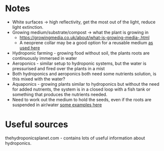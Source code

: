 # Notes

- White surfaces -> high reflectivity, get the most out of the light, reduce light extinction.
- Growing medium/substrate/compost -> what the plant is growing in
	- https://growingmedia.co.uk/about/what-is-growing-media-.html
	- A neoprene collar may be a good option for a reusable medium [as used here](https://www.youtube.com/watch?v=z27lzS1l9_8)
- Hydroponic farming - growing food without soil, the plants roots are continuously immersed in water
- Aeroponics - similar setup to hydroponic systems, but the water is pressurised and fired over the plants in a mist
- Both hydroponics and aeroponics both need some nutrients solution, is this mixed with the water?
- Aquaponics - growing plants similar to hydroponics but without the need for added nutrients, the system is in a closed loop with a fish tank or something that produces the nutrients needed.
- Need to work out the medium to hold the seeds, even if the roots are suspended in air/water [some examples here](http://www.homehydrosystems.com/mediums/mediums_page.html)

# Useful sources
thehydroponicsplanet.com - contains lots of useful information about hydroponics.
